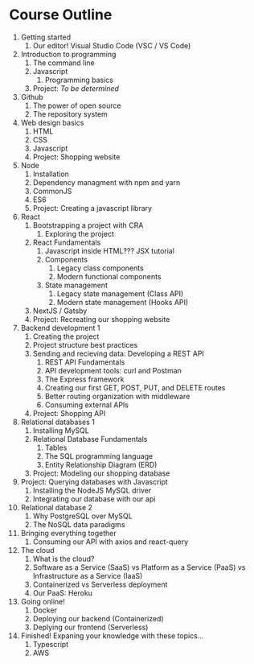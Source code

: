 # Course Outline

1. Getting started
   1. Our editor! Visual Studio Code (VSC / VS Code)
2. Introduction to programming
   1. The command line
   2. Javascript
      1. Programming basics
   3. Project: _To be determined_
3. Github
   1. The power of open source
   2. The repository system
4. Web design basics
   1. HTML
   2. CSS
   3. Javascript
   4. Project: Shopping website
5. Node
   1. Installation
   2. Dependency managment with npm and yarn
   3. CommonJS
   4. ES6
   5. Project: Creating a javascript library
6. React
   1. Bootstrapping a project with CRA
      1. Exploring the project
   2. React Fundamentals
      1. Javascript inside HTML??? JSX tutorial
      2. Components
         1. Legacy class components
         2. Modern functional components
      3. State management
         1. Legacy state management (Class API)
         2. Modern state management (Hooks API)
   3. NextJS / Gatsby
   4. Project: Recreating our shopping website
7. Backend development 1
   1. Creating the project
   2. Project structure best practices
   3. Sending and recieving data: Developing a REST API
      1. REST API Fundamentals
      2. API development tools: curl and Postman
      3. The Express framework
      4. Creating our first GET, POST, PUT, and DELETE routes
      5. Better routing organization with middleware
      6. Consuming external APIs
   4. Project: Shopping API
8. Relational databases 1
   1. Installing MySQL
   2. Relational Database Fundamentals
      1. Tables
      2. The SQL programming language
      3. Entity Relationship Diagram (ERD)
   3. Project: Modeling our shopping database
9. Project: Querying databases with Javascript
   1. Installing the NodeJS MySQL driver
   2. Integrating our database with our api
10. Relational database 2
    1. Why PostgreSQL over MySQL
    2. The NoSQL data paradigms
11. Bringing everything together
    1. Consuming our API with axios and react-query
12. The cloud
    1. What is the cloud?
    2. Software as a Service (SaaS) vs Platform as a Service (PaaS) vs Infrastructure as a Service (IaaS)
    3. Containerized vs Serverless deployment
    4. Our PaaS: Heroku
13. Going online!
    1. Docker
    2. Deploying our backend (Containerized)
    3. Deplying our frontend (Serverless)
14. Finished! Expaning your knowledge with these topics...
    1. Typescript
    2. AWS
